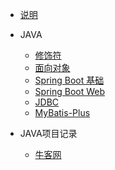 * [说明](/)
* JAVA
  * [修饰符](java/modifier.md)
  * [面向对象](java/oop.md)
  * [Spring Boot 基础](java/Spring-Boot.md)
  * [Spring Boot Web](java/spring-boot-web.md)
  * [JDBC](java/spring-boot-data-jdbc.md)
  * [MyBatis-Plus](java/mybatis-plus.md)
  
* JAVA项目记录
  * [牛客网](java/project-new-code.md)

